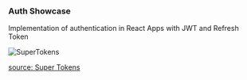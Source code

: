 ### Auth Showcase

Implementation of authentication in React Apps with JWT and Refresh Token

![SuperTokens](https://miro.medium.com/max/2500/1*sF3GvcASCEQipThNsLwiCQ.png)

[source: Super Tokens](https://medium.com/hackernoon/the-best-way-to-securely-manage-user-sessions-91f27eeef460)
